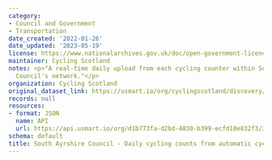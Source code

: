```yaml
---
category:
- Council and Government
- Transportation
date_created: '2022-01-26'
date_updated: '2023-05-19'
license: https://www.nationalarchives.gov.uk/doc/open-government-licence/version/3/
maintainer: Cycling Scotland
notes: <p>"A real-time daily upload from each cycling counter within South Ayrshire
  Council's network."</p>
organization: Cycling Scotland
original_dataset_link: https://usmart.io/org/cyclingscotland/discovery/discovery-view-detail/da45239d-666e-40fb-93ee-3ca411c49146
records: null
resources:
- format: JSON
  name: API
  url: https://api.usmart.io/org/d1b773fa-d2bd-4830-b399-ecfd18e832f3/3ab8e1e7-87cb-4674-98e6-2f8b0c6fa7ac/1/urql
schema: default
title: South Ayrshire Council - Daily cycling counts from automatic cycling counters
---
```

